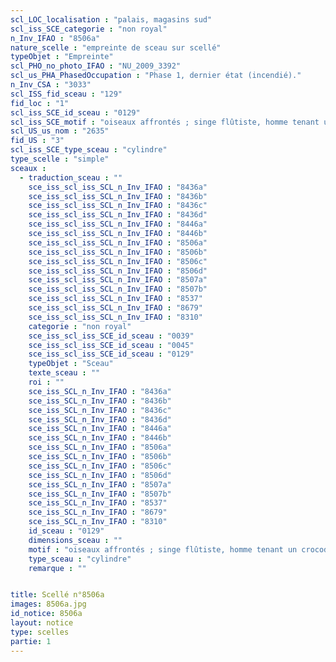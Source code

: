 ```yaml
---
scl_LOC_localisation : "palais, magasins sud"
scl_iss_SCE_categorie : "non royal"
n_Inv_IFAO : "8506a"
nature_scelle : "empreinte de sceau sur scellé"
typeObjet : "Empreinte"
scl_PHO_no_photo_IFAO : "NU_2009_3392"
scl_us_PHA_PhasedOccupation : "Phase 1, dernier état (incendié)."
n_Inv_CSA : "3033"
scl_ISS_fid_sceau : "129"
fid_loc : "1"
scl_iss_SCE_id_sceau : "0129"
scl_iss_SCE_motif : "oiseaux affrontés ; singe flûtiste, homme tenant un crocodile ?, hippopotame, capriné, lézard ; crocodiles tête-bêche, lion, insecte,abeille ; homme sautant?, animal couché..."
scl_US_us_nom : "2635"
fid_US : "3"
scl_iss_SCE_type_sceau : "cylindre"
type_scelle : "simple"
sceaux :
  - traduction_sceau : ""
    sce_iss_scl_iss_SCL_n_Inv_IFAO : "8436a"
    sce_iss_scl_iss_SCL_n_Inv_IFAO : "8436b"
    sce_iss_scl_iss_SCL_n_Inv_IFAO : "8436c"
    sce_iss_scl_iss_SCL_n_Inv_IFAO : "8436d"
    sce_iss_scl_iss_SCL_n_Inv_IFAO : "8446a"
    sce_iss_scl_iss_SCL_n_Inv_IFAO : "8446b"
    sce_iss_scl_iss_SCL_n_Inv_IFAO : "8506a"
    sce_iss_scl_iss_SCL_n_Inv_IFAO : "8506b"
    sce_iss_scl_iss_SCL_n_Inv_IFAO : "8506c"
    sce_iss_scl_iss_SCL_n_Inv_IFAO : "8506d"
    sce_iss_scl_iss_SCL_n_Inv_IFAO : "8507a"
    sce_iss_scl_iss_SCL_n_Inv_IFAO : "8507b"
    sce_iss_scl_iss_SCL_n_Inv_IFAO : "8537"
    sce_iss_scl_iss_SCL_n_Inv_IFAO : "8679"
    sce_iss_scl_iss_SCL_n_Inv_IFAO : "8310"
    categorie : "non royal"
    sce_iss_scl_iss_SCE_id_sceau : "0039"
    sce_iss_scl_iss_SCE_id_sceau : "0045"
    sce_iss_scl_iss_SCE_id_sceau : "0129"
    typeObjet : "Sceau"
    texte_sceau : ""
    roi : ""
    sce_iss_SCL_n_Inv_IFAO : "8436a"
    sce_iss_SCL_n_Inv_IFAO : "8436b"
    sce_iss_SCL_n_Inv_IFAO : "8436c"
    sce_iss_SCL_n_Inv_IFAO : "8436d"
    sce_iss_SCL_n_Inv_IFAO : "8446a"
    sce_iss_SCL_n_Inv_IFAO : "8446b"
    sce_iss_SCL_n_Inv_IFAO : "8506a"
    sce_iss_SCL_n_Inv_IFAO : "8506b"
    sce_iss_SCL_n_Inv_IFAO : "8506c"
    sce_iss_SCL_n_Inv_IFAO : "8506d"
    sce_iss_SCL_n_Inv_IFAO : "8507a"
    sce_iss_SCL_n_Inv_IFAO : "8507b"
    sce_iss_SCL_n_Inv_IFAO : "8537"
    sce_iss_SCL_n_Inv_IFAO : "8679"
    sce_iss_SCL_n_Inv_IFAO : "8310"
    id_sceau : "0129"
    dimensions_sceau : ""
    motif : "oiseaux affrontés ; singe flûtiste, homme tenant un crocodile ?, hippopotame, capriné, lézard ; crocodiles tête-bêche, lion, insecte,abeille ; homme sautant?, animal couché..."
    type_sceau : "cylindre"
    remarque : ""


title: Scellé n°8506a
images: 8506a.jpg
id_notice: 8506a
layout: notice
type: scelles
partie: 1
---
```

